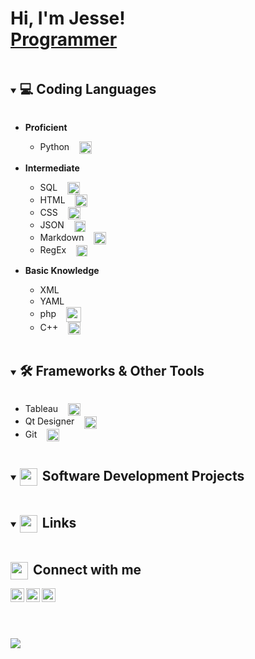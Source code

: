 <h1>Hi, I'm Jesse! <br/><a href="https://github.com/J-Housel">Programmer</a></h1>
<details open>
<summary><h2 style="display:inline-block">💻 Coding Languages</h2></summary>

- <b>Proficient</b>
    - Python &nbsp;&nbsp;&nbsp;<img align="center" height="20px" src="https://img.icons8.com/?size=100&id=l75OEUJkPAk4&format=png&color=000000">

- <b>Intermediate</b>
    - SQL &nbsp;&nbsp;&nbsp;<img align="center" height="20px" src="https://img.icons8.com/?size=100&id=vR6XrZzQr1CN&format=png&color=000000">
    - HTML &nbsp;&nbsp;&nbsp;<img align="center" height="20px" src="https://img.icons8.com/?size=100&id=v8RpPQUwv0N8&format=png&color=000000">
    - CSS &nbsp;&nbsp;&nbsp;<img align="center" height="20px" src="https://img.icons8.com/?size=100&id=7gdY5qNXaKC0&format=png&color=000000">
    - JSON &nbsp;&nbsp;&nbsp;<img align="center" height="18px" src="https://assets-global.website-files.com/5aa7081220a301f2a3644f3b/5f493b167e5dc864a0265b30_json-logo.png">
    - Markdown &nbsp;&nbsp;&nbsp;<img align="center" height="20px" src="https://img.icons8.com/?size=100&id=45065&format=png&color=000000">
    - RegEx &nbsp;&nbsp;&nbsp;<img align="center" height="18px" src="https://img.icons8.com/?size=100&id=4swbi_BZ7hlw&format=png&color=000000">

- <b>Basic Knowledge</b>

    - XML &nbsp;&nbsp;&nbsp;<img align="center" height="16px" src="https://media2.dev.to/dynamic/image/width=1600,height=900,fit=cover,gravity=auto,format=auto/https%3A%2F%2Fdev-to-uploads.s3.amazonaws.com%2Fi%2Fe94hns2sfpky4ott3ic6.png">
    - YAML &nbsp;&nbsp;&nbsp;<img align="center" height="16px" src="https://encrypted-tbn0.gstatic.com/images?q=tbn:ANd9GcSqz5d5FEg02C8g9HXHfrbhACgzaUPshYDi3Q&s">
    - php &nbsp;&nbsp;&nbsp;<img align="center" height="24px" src="https://img.icons8.com/?size=100&id=UGYn5TapNioV&format=png&color=000000">
    - C++ &nbsp;&nbsp;&nbsp;<img align="center" height="20px" src="https://img.icons8.com/?size=100&id=7auNjcbYzj5E&format=png&color=000000">
</details>
<details open>
<summary><h2 style="display:inline-block">🛠️ Frameworks & Other Tools</h2></summary>

   - Tableau &nbsp;&nbsp;&nbsp;<img align="center" height="20px" src="https://img.icons8.com/?size=100&id=9Kvi1p1F0tUo&format=png&color=000000">
   - Qt Designer &nbsp;&nbsp;&nbsp;<img align="center" height="20px" src="https://www.svgrepo.com/show/354243/qt.svg">
  - Git &nbsp;&nbsp;&nbsp;<img align="center" height="20px" src="https://static-00.iconduck.com/assets.00/git-icon-2048x2048-juzdf1l5.png">
</details>
<details open>
<summary><h2 style="display:inline-block"><img style="cen_img" align="left" width="28px" src="https://img.icons8.com/?size=100&id=UVQTFk728g0D&format=png&color=000000">&nbsp;Software Development Projects</h2></summary>

</details>
<details open>
<summary><h2 style="display:inline-block"><img align="left" width="28x" src="https://img.icons8.com/?size=100&id=0AciDGTxkuUh&format=png&color=000000">&nbsp;Links</h2></summary>

</details>
<h2><img align="left" width="28px" src="https://img.icons8.com/?size=100&id=GiHNxwe2ZmsA&format=png&color=000000" />&nbsp;Connect with me</h2>

[<img align="left" alt="JesseHousel | LinkedIn" width="22px" src="https://img.icons8.com/?size=100&id=13930&format=png&color=000000" />][linkedin]
[<img align="left" alt="JesseHousel | X" width="22px" src="https://img.icons8.com/?size=100&id=yoQabS8l0qpr&format=png&color=000000" />][thex]
[<img align="left" alt="JesseHousel | LinkedIn" width="22px" src="https://img.icons8.com/?size=100&id=JeO1Kv9jsmLr&format=png&color=000000" />][email]

[thex]: https://x.com/JesseHousel
[linkedin]: https://www.linkedin.com/in/jesse-housel/
[email]: mailto:jhouselprog@gmail.com
<br><br>
---
<a href="https://www.buymeacoffee.com/jessehousel"><img src="https://img.buymeacoffee.com/button-api/?text=Buy me a coffee&slug=jessehousel&button_colour=252525&font_colour=ffffff&font_family=Cookie&outline_colour=ffffff&coffee_colour=AF7F5D" /></a>
